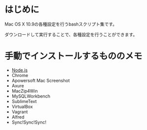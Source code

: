 # はじめに

Mac OS X 10.9の各種設定を行うbashスクリプト集です。

ダウンロードして実行することで、各種設定を行うことができます。

# 手動でインストールするもののメモ
* [Node.js](https://gist.github.com/seak0503/f26f29d8d733209c8e9f9a84390fc501)
* Chrome
* Apowersoft Mac Screenshot
* Axure
* MacZip4Win
* MySQLWorkbench
* SublimeText
* VirtualBox
* Vagrant
* Alfred
* Sync!Sync!Sync!